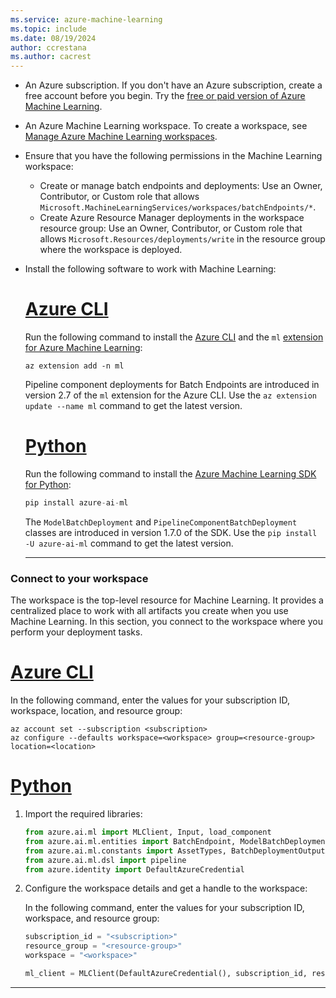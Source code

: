 ```yaml
---
ms.service: azure-machine-learning
ms.topic: include
ms.date: 08/19/2024
author: ccrestana
ms.author: cacrest
---
```


- An Azure subscription. If you don't have an Azure subscription, create a free account before you begin. Try the [free or paid version of Azure Machine Learning](https://azure.microsoft.com/free/).
- An Azure Machine Learning workspace. To create a workspace, see [Manage Azure Machine Learning workspaces](../how-to-manage-workspace.md).
- Ensure that you have the following permissions in the Machine Learning workspace:

  - Create or manage batch endpoints and deployments: Use an Owner, Contributor, or Custom role that allows `Microsoft.MachineLearningServices/workspaces/batchEndpoints/*`.
  - Create Azure Resource Manager deployments in the workspace resource group: Use an Owner, Contributor, or Custom role that allows `Microsoft.Resources/deployments/write` in the resource group where the workspace is deployed.

- Install the following software to work with Machine Learning:

  # [Azure CLI](#tab/cli)

  Run the following command to install the [Azure CLI](/cli/azure/) and the `ml` [extension for Azure Machine Learning](../how-to-configure-cli.md):

  ```azurecli
  az extension add -n ml
  ```

  Pipeline component deployments for Batch Endpoints are introduced in version 2.7 of the `ml` extension for the Azure CLI. Use the `az extension update --name ml` command to get the latest version.

  # [Python](#tab/python)

  Run the following command to install the [Azure Machine Learning SDK for Python](https://aka.ms/sdk-v2-install):

  ```python
  pip install azure-ai-ml
  ```

  The `ModelBatchDeployment` and `PipelineComponentBatchDeployment` classes are introduced in version 1.7.0 of the SDK. Use the `pip install -U azure-ai-ml` command to get the latest version.

  ---

### Connect to your workspace

The workspace is the top-level resource for Machine Learning. It provides a centralized place to work with all artifacts you create when you use Machine Learning. In this section, you connect to the workspace where you perform your deployment tasks.

# [Azure CLI](#tab/cli)

In the following command, enter the values for your subscription ID, workspace, location, and resource group:

```azurecli
az account set --subscription <subscription>
az configure --defaults workspace=<workspace> group=<resource-group> location=<location>
```

# [Python](#tab/python)

1. Import the required libraries:

   ```python
   from azure.ai.ml import MLClient, Input, load_component
   from azure.ai.ml.entities import BatchEndpoint, ModelBatchDeployment, ModelBatchDeploymentSettings, PipelineComponentBatchDeployment, Model, AmlCompute, Data, BatchRetrySettings, CodeConfiguration, Environment, Data
   from azure.ai.ml.constants import AssetTypes, BatchDeploymentOutputAction
   from azure.ai.ml.dsl import pipeline
   from azure.identity import DefaultAzureCredential
   ```

1. Configure the workspace details and get a handle to the workspace:

   In the following command, enter the values for your subscription ID, workspace, and resource group:

   ```python
   subscription_id = "<subscription>"
   resource_group = "<resource-group>"
   workspace = "<workspace>"
   
   ml_client = MLClient(DefaultAzureCredential(), subscription_id, resource_group, workspace)
   ```

---
